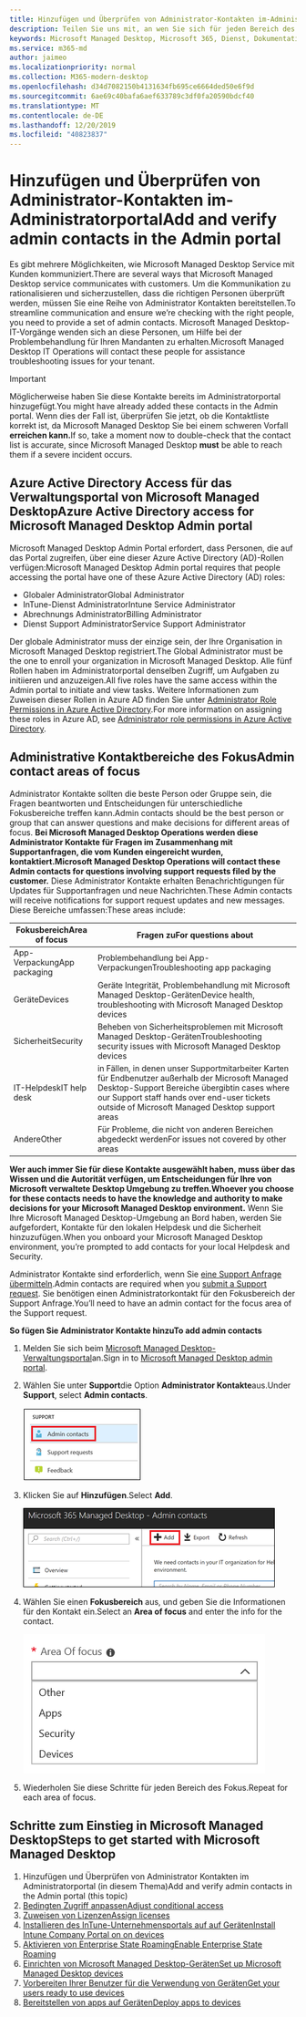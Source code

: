 ```yaml
---
title: Hinzufügen und Überprüfen von Administrator-Kontakten im-Administratorportal
description: Teilen Sie uns mit, an wen Sie sich für jeden Bereich des Fokus wenden müssen.
keywords: Microsoft Managed Desktop, Microsoft 365, Dienst, Dokumentation
ms.service: m365-md
author: jaimeo
ms.localizationpriority: normal
ms.collection: M365-modern-desktop
ms.openlocfilehash: d34d7082150b4131634fb695ce6664ded50e6f9d
ms.sourcegitcommit: 6ae69c40bafa6aef633789c3df0fa20590bdcf40
ms.translationtype: MT
ms.contentlocale: de-DE
ms.lasthandoff: 12/20/2019
ms.locfileid: "40823837"
---
```

# <a name="add-and-verify-admin-contacts-in-the-admin-portal"></a><span data-ttu-id="ecbd1-104">Hinzufügen und Überprüfen von Administrator-Kontakten im-Administratorportal</span><span class="sxs-lookup"><span data-stu-id="ecbd1-104">Add and verify admin contacts in the Admin portal</span></span>

<span data-ttu-id="ecbd1-105">Es gibt mehrere Möglichkeiten, wie Microsoft Managed Desktop Service mit Kunden kommuniziert.</span><span class="sxs-lookup"><span data-stu-id="ecbd1-105">There are several ways that Microsoft Managed Desktop service communicates with customers.</span></span> <span data-ttu-id="ecbd1-106">Um die Kommunikation zu rationalisieren und sicherzustellen, dass die richtigen Personen überprüft werden, müssen Sie eine Reihe von Administrator Kontakten bereitstellen.</span><span class="sxs-lookup"><span data-stu-id="ecbd1-106">To streamline communication and ensure we’re checking with the right people, you need to provide a set of admin contacts.</span></span> <span data-ttu-id="ecbd1-107">Microsoft Managed Desktop-IT-Vorgänge wenden sich an diese Personen, um Hilfe bei der Problembehandlung für Ihren Mandanten zu erhalten.</span><span class="sxs-lookup"><span data-stu-id="ecbd1-107">Microsoft Managed Desktop IT Operations will contact these people for assistance troubleshooting issues for your tenant.</span></span>

> [!IMPORTANT]
> <span data-ttu-id="ecbd1-108">Möglicherweise haben Sie diese Kontakte bereits im Administratorportal hinzugefügt.</span><span class="sxs-lookup"><span data-stu-id="ecbd1-108">You might have already added these contacts in the Admin portal.</span></span> <span data-ttu-id="ecbd1-109">Wenn dies der Fall ist, überprüfen Sie jetzt, ob die Kontaktliste korrekt ist, da Microsoft Managed Desktop Sie bei einem schweren Vorfall **erreichen kann.**</span><span class="sxs-lookup"><span data-stu-id="ecbd1-109">If so, take a moment now to double-check that the contact list is accurate, since Microsoft Managed Desktop **must** be able to reach them if a severe incident occurs.</span></span>

## <a name="azure-active-directory-access-for-microsoft-managed-desktop-admin-portal"></a><span data-ttu-id="ecbd1-110">Azure Active Directory Access für das Verwaltungsportal von Microsoft Managed Desktop</span><span class="sxs-lookup"><span data-stu-id="ecbd1-110">Azure Active Directory access for Microsoft Managed Desktop Admin portal</span></span>

<span data-ttu-id="ecbd1-111">Microsoft Managed Desktop Admin Portal erfordert, dass Personen, die auf das Portal zugreifen, über eine dieser Azure Active Directory (AD)-Rollen verfügen:</span><span class="sxs-lookup"><span data-stu-id="ecbd1-111">Microsoft Managed Desktop Admin portal requires that people accessing the portal have one of these Azure Active Directory (AD) roles:</span></span>
- <span data-ttu-id="ecbd1-112">Globaler Administrator</span><span class="sxs-lookup"><span data-stu-id="ecbd1-112">Global Administrator</span></span>
- <span data-ttu-id="ecbd1-113">InTune-Dienst Administrator</span><span class="sxs-lookup"><span data-stu-id="ecbd1-113">Intune Service Administrator</span></span>
- <span data-ttu-id="ecbd1-114">Abrechnungs Administrator</span><span class="sxs-lookup"><span data-stu-id="ecbd1-114">Billing Administrator</span></span>
- <span data-ttu-id="ecbd1-115">Dienst Support Administrator</span><span class="sxs-lookup"><span data-stu-id="ecbd1-115">Service Support Administrator</span></span>

<span data-ttu-id="ecbd1-116">Der globale Administrator muss der einzige sein, der Ihre Organisation in Microsoft Managed Desktop registriert.</span><span class="sxs-lookup"><span data-stu-id="ecbd1-116">The Global Administrator must be the one to enroll your organization in Microsoft Managed Desktop.</span></span> <span data-ttu-id="ecbd1-117">Alle fünf Rollen haben im Administratorportal denselben Zugriff, um Aufgaben zu initiieren und anzuzeigen.</span><span class="sxs-lookup"><span data-stu-id="ecbd1-117">All five roles have the same access within the Admin portal to initiate and view tasks.</span></span> <span data-ttu-id="ecbd1-118">Weitere Informationen zum Zuweisen dieser Rollen in Azure AD finden Sie unter [Administrator Role Permissions in Azure Active Directory](https://docs.microsoft.com/azure/active-directory/users-groups-roles/directory-assign-admin-roles).</span><span class="sxs-lookup"><span data-stu-id="ecbd1-118">For more information on assigning these roles in Azure AD, see [Administrator role permissions in Azure Active Directory](https://docs.microsoft.com/azure/active-directory/users-groups-roles/directory-assign-admin-roles).</span></span> 

## <a name="admin-contact-areas-of-focus"></a><span data-ttu-id="ecbd1-119">Administrative Kontaktbereiche des Fokus</span><span class="sxs-lookup"><span data-stu-id="ecbd1-119">Admin contact areas of focus</span></span>

<span data-ttu-id="ecbd1-120">Administrator Kontakte sollten die beste Person oder Gruppe sein, die Fragen beantworten und Entscheidungen für unterschiedliche Fokusbereiche treffen kann.</span><span class="sxs-lookup"><span data-stu-id="ecbd1-120">Admin contacts should be the best person or group that can answer questions and make decisions for different areas of focus.</span></span> <span data-ttu-id="ecbd1-121">**Bei Microsoft Managed Desktop Operations werden diese Administrator Kontakte für Fragen im Zusammenhang mit Supportanfragen, die vom Kunden eingereicht wurden, kontaktiert.**</span><span class="sxs-lookup"><span data-stu-id="ecbd1-121">**Microsoft Managed Desktop Operations will contact these Admin contacts for questions involving support requests filed by the customer.**</span></span> <span data-ttu-id="ecbd1-122">Diese Administrator Kontakte erhalten Benachrichtigungen für Updates für Supportanfragen und neue Nachrichten.</span><span class="sxs-lookup"><span data-stu-id="ecbd1-122">These Admin contacts will receive notifications for support request updates and new messages.</span></span> <span data-ttu-id="ecbd1-123">Diese Bereiche umfassen:</span><span class="sxs-lookup"><span data-stu-id="ecbd1-123">These areas include:</span></span>

<span data-ttu-id="ecbd1-124">Fokusbereich</span><span class="sxs-lookup"><span data-stu-id="ecbd1-124">Area of focus</span></span> | <span data-ttu-id="ecbd1-125">Fragen zu</span><span class="sxs-lookup"><span data-stu-id="ecbd1-125">For questions about</span></span>
--- | ---
<span data-ttu-id="ecbd1-126">App-Verpackung</span><span class="sxs-lookup"><span data-stu-id="ecbd1-126">App packaging</span></span> | <span data-ttu-id="ecbd1-127">Problembehandlung bei App-Verpackungen</span><span class="sxs-lookup"><span data-stu-id="ecbd1-127">Troubleshooting app packaging</span></span>
<span data-ttu-id="ecbd1-128">Geräte</span><span class="sxs-lookup"><span data-stu-id="ecbd1-128">Devices</span></span> | <span data-ttu-id="ecbd1-129">Geräte Integrität, Problembehandlung mit Microsoft Managed Desktop-Geräten</span><span class="sxs-lookup"><span data-stu-id="ecbd1-129">Device health, troubleshooting with Microsoft Managed Desktop devices</span></span>
<span data-ttu-id="ecbd1-130">Sicherheit</span><span class="sxs-lookup"><span data-stu-id="ecbd1-130">Security</span></span> | <span data-ttu-id="ecbd1-131">Beheben von Sicherheitsproblemen mit Microsoft Managed Desktop-Geräten</span><span class="sxs-lookup"><span data-stu-id="ecbd1-131">Troubleshooting security issues with Microsoft Managed Desktop devices</span></span>
<span data-ttu-id="ecbd1-132">IT-Helpdesk</span><span class="sxs-lookup"><span data-stu-id="ecbd1-132">IT help desk</span></span> | <span data-ttu-id="ecbd1-133">in Fällen, in denen unser Supportmitarbeiter Karten für Endbenutzer außerhalb der Microsoft Managed Desktop-Support Bereiche übergibt</span><span class="sxs-lookup"><span data-stu-id="ecbd1-133">in cases where our Support staff hands over end-user tickets outside of Microsoft Managed Desktop support areas</span></span> 
<span data-ttu-id="ecbd1-134">Andere</span><span class="sxs-lookup"><span data-stu-id="ecbd1-134">Other</span></span> | <span data-ttu-id="ecbd1-135">Für Probleme, die nicht von anderen Bereichen abgedeckt werden</span><span class="sxs-lookup"><span data-stu-id="ecbd1-135">For issues not covered by other areas</span></span>

<span data-ttu-id="ecbd1-136">**Wer auch immer Sie für diese Kontakte ausgewählt haben, muss über das Wissen und die Autorität verfügen, um Entscheidungen für Ihre von Microsoft verwaltete Desktop Umgebung zu treffen.**</span><span class="sxs-lookup"><span data-stu-id="ecbd1-136">**Whoever you choose for these contacts needs to have the knowledge and authority to make decisions for your Microsoft Managed Desktop environment.**</span></span> <span data-ttu-id="ecbd1-137">Wenn Sie Ihre Microsoft Managed Desktop-Umgebung an Bord haben, werden Sie aufgefordert, Kontakte für den lokalen Helpdesk und die Sicherheit hinzuzufügen.</span><span class="sxs-lookup"><span data-stu-id="ecbd1-137">When you onboard your Microsoft Managed Desktop environment, you’re prompted to add contacts for your local Helpdesk and Security.</span></span> 

<span data-ttu-id="ecbd1-138">Administrator Kontakte sind erforderlich, wenn Sie [eine Support Anfrage übermitteln](../service-description/support.md).</span><span class="sxs-lookup"><span data-stu-id="ecbd1-138">Admin contacts are required when you [submit a Support request](../service-description/support.md).</span></span> <span data-ttu-id="ecbd1-139">Sie benötigen einen Administratorkontakt für den Fokusbereich der Support Anfrage.</span><span class="sxs-lookup"><span data-stu-id="ecbd1-139">You’ll need to have an admin contact for the focus area of the Support request.</span></span> 

<span data-ttu-id="ecbd1-140">**So fügen Sie Administrator Kontakte hinzu**</span><span class="sxs-lookup"><span data-stu-id="ecbd1-140">**To add admin contacts**</span></span>

1.  <span data-ttu-id="ecbd1-141">Melden Sie sich beim [Microsoft Managed Desktop-Verwaltungsportal](https://aka.ms/mwaasportal)an.</span><span class="sxs-lookup"><span data-stu-id="ecbd1-141">Sign in to [Microsoft Managed Desktop admin portal](https://aka.ms/mwaasportal).</span></span> 

2.  <span data-ttu-id="ecbd1-142">Wählen Sie unter **Support**die Option **Administrator Kontakte**aus.</span><span class="sxs-lookup"><span data-stu-id="ecbd1-142">Under **Support**, select **Admin contacts**.</span></span> 

    ![Support-Menü, Administrator Kontakte in der Nähe der oben ausgewählten](images/admincontacts.png)

3. <span data-ttu-id="ecbd1-144">Klicken Sie auf **Hinzufügen**.</span><span class="sxs-lookup"><span data-stu-id="ecbd1-144">Select **Add**.</span></span>

    ![Verwaltungsportal, Schaltfläche hinzufügen, Links von Export und Aktualisierung](images/adminadd.png)

4.  <span data-ttu-id="ecbd1-146">Wählen Sie einen **Fokusbereich** aus, und geben Sie die Informationen für den Kontakt ein.</span><span class="sxs-lookup"><span data-stu-id="ecbd1-146">Select an **Area of focus** and enter the info for the contact.</span></span> 

    ![die Liste der Fokusbereiche, beispielsweise andere, Apps und Sicherheit](images/areaoffocus.png)

5. <span data-ttu-id="ecbd1-148">Wiederholen Sie diese Schritte für jeden Bereich des Fokus.</span><span class="sxs-lookup"><span data-stu-id="ecbd1-148">Repeat for each area of focus.</span></span> 

## <a name="steps-to-get-started-with-microsoft-managed-desktop"></a><span data-ttu-id="ecbd1-149">Schritte zum Einstieg in Microsoft Managed Desktop</span><span class="sxs-lookup"><span data-stu-id="ecbd1-149">Steps to get started with Microsoft Managed Desktop</span></span>

1. <span data-ttu-id="ecbd1-150">Hinzufügen und Überprüfen von Administrator Kontakten im Administratorportal (in diesem Thema)</span><span class="sxs-lookup"><span data-stu-id="ecbd1-150">Add and verify admin contacts in the Admin portal (this topic)</span></span>
2. [<span data-ttu-id="ecbd1-151">Bedingten Zugriff anpassen</span><span class="sxs-lookup"><span data-stu-id="ecbd1-151">Adjust conditional access</span></span>](conditional-access.md)
3. [<span data-ttu-id="ecbd1-152">Zuweisen von Lizenzen</span><span class="sxs-lookup"><span data-stu-id="ecbd1-152">Assign licenses</span></span>](assign-licenses.md)
4. [<span data-ttu-id="ecbd1-153">Installieren des InTune-Unternehmensportals auf auf Geräten</span><span class="sxs-lookup"><span data-stu-id="ecbd1-153">Install Intune Company Portal on on devices</span></span>](company-portal.md)
5. [<span data-ttu-id="ecbd1-154">Aktivieren von Enterprise State Roaming</span><span class="sxs-lookup"><span data-stu-id="ecbd1-154">Enable Enterprise State Roaming</span></span>](enterprise-state-roaming.md)
6. [<span data-ttu-id="ecbd1-155">Einrichten von Microsoft Managed Desktop-Geräten</span><span class="sxs-lookup"><span data-stu-id="ecbd1-155">Set up Microsoft Managed Desktop devices</span></span>](set-up-devices.md)
7. [<span data-ttu-id="ecbd1-156">Vorbereiten Ihrer Benutzer für die Verwendung von Geräten</span><span class="sxs-lookup"><span data-stu-id="ecbd1-156">Get your users ready to use devices</span></span>](get-started-devices.md)
8. [<span data-ttu-id="ecbd1-157">Bereitstellen von apps auf Geräten</span><span class="sxs-lookup"><span data-stu-id="ecbd1-157">Deploy apps to devices</span></span>](deploy-apps.md)